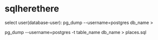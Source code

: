 # sqlherethere

select user(database-user): pg_dump --username=postgres db_name >

pg_dump --username=postgres -t table_name db_name > places.sql